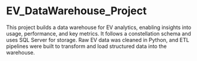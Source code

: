 # EV_DataWarehouse_Project
This project builds a data warehouse for EV analytics, enabling insights into usage, performance, and key metrics. It follows a constellation schema and uses SQL Server for storage. Raw EV data was cleaned in Python, and ETL pipelines were built to transform and load structured data into the warehouse.
